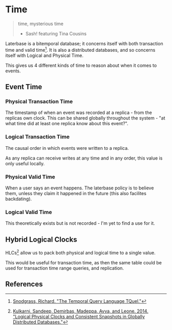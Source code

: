 # Time

> time, mysterious time
> - Sash! featuring Tina Cousins

Laterbase is a bitemporal database; it concerns itself with both transaction time and valid time[^1]. It is also a distributed databases, and so concerns itself with Logical and Physical Time.

This gives us 4 different kinds of time to reason about when it comes to events.

## Event Time

### Physical Transaction Time

The timestamp of when an event was recorded at a replica - from the replicas own clock. This can be shared globally throughout the system - "at what time did at least one replica know about this event?".

### Logical Transaction Time

The causal order in which events were written to a replica. 

As any replica can receive writes at any time and in any order, this value is only useful locally.

### Physical Valid Time

When a user says an event happens. The laterbase policy is to believe them, unless they claim it happened in the future (this also facilites backdating).

### Logical Valid Time

This theoretically exists but is not recorded - I'm yet to find a use for it.

## Hybrid Logical Clocks

HLCs[^2] allow us to pack both physical and logical time to a single value.

This would be useful for transaction time, as then the same table could be used for transaction time range queries, and replication.

## References

[^1]: [Snodgrass, Richard. "The Temporal Query Language TQuel."](https://www2.cs.arizona.edu/~rts/pubs/TODS87.pdf)
[^2]: [Kulkarni, Sandeep, Demirbas, Madeppa, Avva, and Leone. 2014. "Logical Physical Clocks and Consistent Snapshots in Globally Distributed Databases."](https://cse.buffalo.edu/tech-reports/2014-04.pdf)